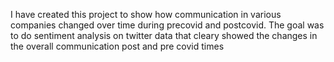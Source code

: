 I have created this project to show how communication in various companies changed over time during precovid and postcovid. The goal was to do sentiment analysis on twitter data that cleary showed the changes in the overall communication post and pre covid times

